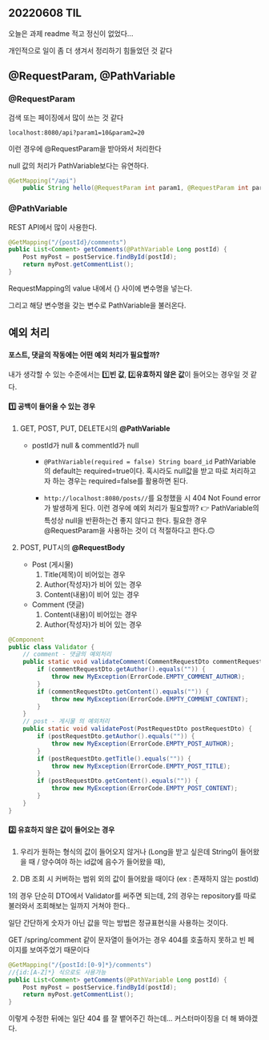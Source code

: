 ## 20220608 TIL

오늘은 과제 readme 적고 정신이 없었다...

개인적으로 일이 좀 더 생겨서 정리하기 힘들었던 것 같다

## @RequestParam, @PathVariable

### @RequestParam

검색 또는 페이징에서 많이 쓰는 것 같다

```
localhost:8080/api?param1=10&param2=20
```

이런 경우에 @RequestParam을 받아와서 처리한다

null 값의 처리가 PathVariable보다는 유연하다.

```java
@GetMapping("/api")
    public String hello(@RequestParam int param1, @RequestParam int param2) {
```





### @PathVariable

REST API에서 많이 사용한다.

```java
@GetMapping("/{postId}/comments")
public List<Comment> getComments(@PathVariable Long postId) {
    Post myPost = postService.findById(postId);
    return myPost.getCommentList();
}
```

RequestMapping의 value 내에서 {} 사이에 변수명을 넣는다.

그리고 해당 변수명을 갖는 변수로 PathVariable을 불러온다.



## 예외 처리

#### 포스트, 댓글의 작동에는 어떤 예외 처리가 필요할까?

내가 생각할 수 있는 수준에서는 1️⃣**빈 값**, 2️⃣**유효하지 않은 값**이 들어오는 경우일 것 같다.



#### 1️⃣ 공백이 들어올 수 있는 경우

1. GET, POST, PUT, DELETE시의 **@PathVariable**

   - postId가 null & commentId가 null

     - ```@PathVariable(required = false) String board_id``` PathVariable의 default는 required=true이다. 혹시라도 null값을 받고 따로 처리하고자 하는 경우는 required=false를 활용하면 된다.

     - ```http://localhost:8080/posts//```를 요청했을 시 404 Not Found error가 발생하게 된다. 이런 경우에 예외 처리가 필요할까? 👉 PathVariable의 특성상 null을 반환하는건 좋지 않다고 한다. 필요한 경우 @RequestParam을 사용하는 것이 더 적절하다고 한다.🙃

2. POST, PUT시의 **@RequestBody** 

   - Post (게시물)
     1.  Title(제목)이 비어있는 경우
     2.  Author(작성자)가 비어 있는 경우
     3.  Content(내용)이 비어 있는 경우
   - Comment (댓글)
     1.  Content(내용)이 비어있는 경우
     2.  Author(작성자)가 비어 있는 경우

```java
@Component
public class Validator {
    // comment - 댓글의 예외처리
    public static void validateComment(CommentRequestDto commentRequestDto) {
        if (commentRequestDto.getAuthor().equals("")) {
            throw new MyException(ErrorCode.EMPTY_COMMENT_AUTHOR);
        }
        if (commentRequestDto.getContent().equals("")) {
            throw new MyException(ErrorCode.EMPTY_COMMENT_CONTENT);
        }
    }
	// post - 게시물 의 예외처리
    public static void validatePost(PostRequestDto postRequestDto) {
        if (postRequestDto.getAuthor().equals("")) {
            throw new MyException(ErrorCode.EMPTY_POST_AUTHOR);
        }
        if (postRequestDto.getTitle().equals("")) {
            throw new MyException(ErrorCode.EMPTY_POST_TITLE);
        }
        if (postRequestDto.getContent().equals("")) {
            throw new MyException(ErrorCode.EMPTY_POST_CONTENT);
        }
    }
}
```




#### 2️⃣ 유효하지 않은 값이 들어오는 경우

1. 우리가 원하는 형식의 값이 들어오지 않거나 (Long을 받고 싶은데 String이 들어왔을 때 / 양수여야 하는 id값에 음수가 들어왔을 때),

2. DB 조회 시 커버하는 범위 외의 값이 들어왔을 때이다 (ex : 존재하지 않는 postId)

1의 경우 단순히 DTO에서 Validator를 써주면 되는데, 2의 경우는 repository를 따로 불러와서 조회해보는 일까지 거쳐야 한다..

일단 간단하게 숫자가 아닌 값을 막는 방법은 정규표현식을 사용하는 것이다.

GET /spring/comment 같이 문자열이 들어가는 경우 404를 호출하지 못하고 빈 페이지를 보여주었기 때문이다

```java
@GetMapping("/{postId:[0-9]*}/comments")
//{id:[A-Z]*} 식으로도 사용가능
public List<Comment> getComments(@PathVariable Long postId) {
    Post myPost = postService.findById(postId);
    return myPost.getCommentList();
}
```

이렇게 수정한 뒤에는 일단 404 를 잘 뱉어주긴 하는데... 커스터마이징을 더 해 봐야겠다.